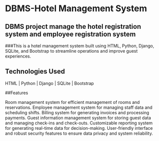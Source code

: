 # DBMS-Hotel Management System
## DBMS project manage the hotel registration system and employee registration system

###This is a hotel management system built using HTML, Python, Django, SQLite, and Bootstrap to streamline operations and improve guest experiences.

## Technologies Used
HTML | 
Python | 
Django | 
SQLite | 
Bootstrap 


##Features

Room management system for efficient management of rooms and reservations.
Employee management system for managing staff data and scheduling shifts.
Billing system for generating invoices and processing payments.
Guest information management system for storing guest data and managing check-ins and check-outs.
Customizable reporting system for generating real-time data for decision-making.
User-friendly interface and robust security features to ensure data privacy and system reliability.
